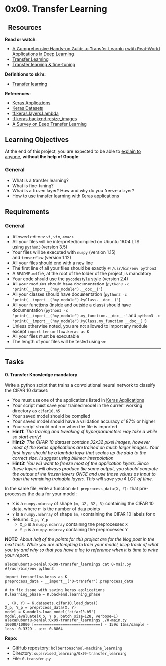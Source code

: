 0x09. Transfer Learning
=======================

 
Resources
---------

**Read or watch**:

-   [A Comprehensive Hands-on Guide to Transfer Learning with Real-World Applications in Deep Learning](https://intranet.hbtn.io/rltoken/NiJJLP131eIBOhyzW_8MTA "A Comprehensive Hands-on Guide to Transfer Learning with Real-World Applications in Deep Learning")
-   [Transfer Learning](https://intranet.hbtn.io/rltoken/4NuXO5rWno8j5WICOJRUmA "Transfer Learning")
-   [Transfer learning & fine-tuning](https://intranet.hbtn.io/rltoken/Y1-2QzyrmmcV1fJWbzk7FA "Transfer learning & fine-tuning")

**Definitions to skim:**

-   [Transfer learning](https://intranet.hbtn.io/rltoken/iDLig1rnDoigSnqiqaxcYg "Transfer learning")

**References:**

-   [Keras Applications](https://intranet.hbtn.io/rltoken/tbgCxEaDctl-CBoEe1hl8g "Keras Applications")
-   [Keras Datasets](https://intranet.hbtn.io/rltoken/Ji49yZq_AF5XkQXrp9CVUg "Keras Datasets")
-   [tf.keras.layers.Lambda](https://intranet.hbtn.io/rltoken/VVxWUZmuV43EajhxyxAbKw "tf.keras.layers.Lambda")
-   [tf.keras.backend.resize_images](https://intranet.hbtn.io/rltoken/snC8wvyvcS2z9K8jWMjb7A "tf.keras.backend.resize_images")
-   [A Survey on Deep Transfer Learning](https://intranet.hbtn.io/rltoken/094hW_tsJrotSljWeiCSSA "A Survey on Deep Transfer Learning")

Learning Objectives
-------------------

At the end of this project, you are expected to be able to [explain to anyone](https://intranet.hbtn.io/rltoken/gzMye98WMCw3bLTsV-ui0Q "explain to anyone"), **without the help of Google**:

### General

-   What is a transfer learning?
-   What is fine-tuning?
-   What is a frozen layer? How and why do you freeze a layer?
-   How to use transfer learning with Keras applications

Requirements
------------

### General

-   Allowed editors: `vi`, `vim`, `emacs`
-   All your files will be interpreted/compiled on Ubuntu 16.04 LTS using `python3` (version 3.5)
-   Your files will be executed with `numpy` (version 1.15) and `tensorflow` (version 1.12)
-   All your files should end with a new line
-   The first line of all your files should be exactly `#!/usr/bin/env python3`
-   A `README.md` file, at the root of the folder of the project, is mandatory
-   Your code should use the `pycodestyle` style (version 2.4)
-   All your modules should have documentation (`python3 -c 'print(__import__("my_module").__doc__)'`)
-   All your classes should have documentation (`python3 -c 'print(__import__("my_module").MyClass.__doc__)'`)
-   All your functions (inside and outside a class) should have documentation (`python3 -c 'print(__import__("my_module").my_function.__doc__)'` and `python3 -c 'print(__import__("my_module").MyClass.my_function.__doc__)'`)
-   Unless otherwise noted, you are not allowed to import any module except `import tensorflow.keras as K`
-   All your files must be executable
-   The length of your files will be tested using `wc`

* * * * *

Tasks
-----


#### 0\. Transfer Knowledge mandatory

Write a python script that trains a convolutional neural network to classify the CIFAR 10 dataset:

-   You must use one of the applications listed in [Keras Applications](https://intranet.hbtn.io/rltoken/tbgCxEaDctl-CBoEe1hl8g "Keras Applications")
-   Your script must save your trained model in the current working directory as `cifar10.h5`
-   Your saved model should be compiled
-   Your saved model should have a validation accuracy of 87% or higher
-   Your script should not run when the file is imported
-   **Hint1:** *The training and tweaking of hyperparameters may take a while so start early!*
-   **Hint2:** *The CIFAR 10 dataset contains 32x32 pixel images, however most of the Keras applications are trained on much larger images. Your first layer should be a lambda layer that scales up the data to the correct size. I suggest using bilinear interpolation*
-   **Hint3:** *You will want to freeze most of the application layers. Since these layers will always produce the same output, you should compute the output of the frozen layers ONCE and use those values as input to train the remaining trainable layers. This will save you A LOT of time.*

In the same file, write a function `def preprocess_data(X, Y):` that pre-processes the data for your model:

-   `X` is a `numpy.ndarray` of shape `(m, 32, 32, 3)` containing the CIFAR 10 data, where m is the number of data points
-   `Y` is a `numpy.ndarray` of shape `(m,)` containing the CIFAR 10 labels for `X`
-   Returns: `X_p, Y_p`
    -   `X_p` is a `numpy.ndarray` containing the preprocessed `X`
    -   `Y_p` is a `numpy.ndarray` containing the preprocessed `Y`

**NOTE:** *About half of the points for this project are for the blog post in the next task. While you are attempting to train your model, keep track of what you try and why so that you have a log to reference when it is time to write your report.*

```
alexa@ubuntu-xenial:0x09-transfer_learning$ cat 0-main.py
#!/usr/bin/env python3

import tensorflow.keras as K
preprocess_data = __import__('0-transfer').preprocess_data

# to fix issue with saving keras applications
K.learning_phase = K.backend.learning_phase

_, (X, Y) = K.datasets.cifar10.load_data()
X_p, Y_p = preprocess_data(X, Y)
model = K.models.load_model('cifar10.h5')
model.evaluate(X_p, Y_p, batch_size=128, verbose=1)
alexa@ubuntu-xenial:0x09-transfer_learning$ ./0-main.py
10000/10000 [==============================] - 159s 16ms/sample - loss: 0.3329 - acc: 0.8864

```

**Repo:**

-   GitHub repository: `holbertonschool-machine_learning`
-   Directory: `supervised_learning/0x09-transfer_learning`
-   File: `0-transfer.py`
